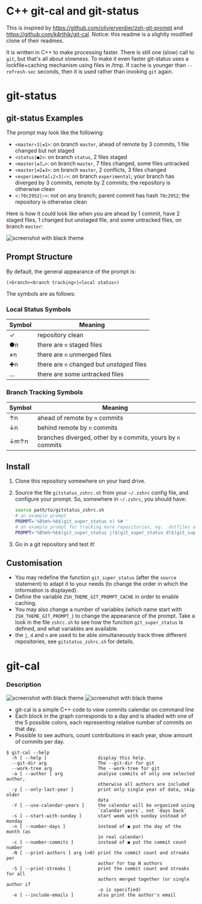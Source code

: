 # C++ git-cal and git-status

This is inspired by https://github.com/olivierverdier/zsh-git-prompt and https://github.com/k4rthik/git-cal. Notice: this readme is a slightly modified clone of their readmes.

It is written in C++ to make processing faster. There is still one (slow) call to `git`, but that's all about slowness. To make it even faster git-status uses a lockfile+caching mechanism using files in /tmp. If cache is younger than `--refresh-sec` seconds, then it is used rather than invoking `git` again.

# git-status

## git-status Examples

The prompt may look like the following:

-   `<master↑3|✚1>`: on branch `master`, ahead of remote by 3 commits, 1 file changed but not staged
-   `<status|●2>`: on branch `status`, 2 files staged
-   `<master|✚7…>`: on branch `master`, 7 files changed, some files untracked
-   `<master|≠2✚3>`: on branch `master`, 2 conflicts, 3 files changed
-   `<experimental↓2↑3|✓>`: on branch `experimental`; your branch has diverged by 3 commits, remote by 2 commits; the repository is otherwise clean
-   `<:70c2952|✓>`: not on any branch; parent commit has hash `70c2952`; the repository is otherwise clean

Here is how it could look like when you are ahead by 1 commit, have 2 staged files, 1 changed but unstaged file, and some untracked files, on branch `master`:

![screenshot with black theme](https://gitlab.com/cosurgi/zsh-git-cal-status-cpp/raw/master/git-cal-scr.png)

## Prompt Structure

By default, the general appearance of the prompt is:

```
(<branch><branch tracking>|<local status>)
```

The symbols are as follows:

### Local Status Symbols

|Symbol|Meaning
|------|------|
|✓ |   repository clean
|●n |   there are `n` staged files
|≠n |   there are `n` unmerged files
|✚n |   there are `n` changed but *unstaged* files
|… |   there are some untracked files


### Branch Tracking Symbols

Symbol | Meaning
-------|-------
↑n |   ahead of remote by `n` commits
↓n |   behind remote by `n` commits
↓m↑n |   branches diverged, other by `m` commits, yours by `n` commits

## Install

1.  Clone this repository somewhere on your hard drive.
2.  Source the file `gitstatus_zshrc.sh` from your `~/.zshrc` config file, and
    configure your prompt. So, somewhere in `~/.zshrc`, you should have:

    ```sh
    source path/to/gitstatus_zshrc.sh
    # an example prompt
    PROMPT='%B%m%~%b$(git_super_status n) %# '
    # an example prompt for tracking more repositories, eg. .dotfiles and documents separately
    PROMPT='%B%m%~%b$(git_super_status j)$(git_super_status d)$(git_super_status n) %# '
    ```
3.  Go in a git repository and test it!

## Customisation

- You may redefine the function `git_super_status` (after the `source` statement) to adapt it to your needs (to change the order in which the information is displayed).
- Define the variable `ZSH_THEME_GIT_PROMPT_CACHE` in order to enable caching.
- You may also change a number of variables (which name start with `ZSH_THEME_GIT_PROMPT_`) to change the appearance of the prompt.  Take a look in the file `zshrc.sh` to see how the function `git_super_status` is defined, and what variables are available.
- the `j`, `d` and `n` are used to be able simultaneously track three different repositories, see `gitstatus_zshrc.sh` for details.

# git-cal

### Description
![screenshot with black theme](https://gitlab.com/cosurgi/zsh-git-cal-status-cpp/raw/master/git-status-scr1.png)
![screenshot with black theme](https://gitlab.com/cosurgi/zsh-git-cal-status-cpp/raw/master/git-status-scr2.png)

* git-cal is a simple C++ code to view commits calendar on command line
* Each block in the graph corresponds to a day and is shaded with one
  of the 5 possible colors, each representing relative number of commits on that day.
* Possible to see authors, count contributions in each year, show amount of commits per day.

```
$ git-cal --help
  -h [ --help ]                   display this help.
  --git-dir arg                   The --git-dir for git
  --work-tree arg                 The --work-tree for git
  -a [ --author ] arg             analyse commits of only one selected author,
                                  otherwise all authors are included
  -y [ --only-last-year ]         print only single year of data, skip older 
                                  data
  -Y [ --use-calendar-years ]     the calendar will be organized using 
                                  `calandar years`, not `days back`
  -s [ --start-with-sunday ]      start week with sunday instead of monday
  -n [ --number-days ]            instead of ◼ put the day of the month (as 
                                  in real calendar)
  -c [ --number-commits ]         instead of ◼ put the commit count number
  -N [ --print-authors ] arg (=0) print the commit count and streaks per 
                                  author for top N authors
  -S [ --print-streaks ]          print the commit count and streaks for all 
                                  authors merged together (or single author if
                                  -a is specified)
  -e [ --include-emails ]         also print the author's email
```
